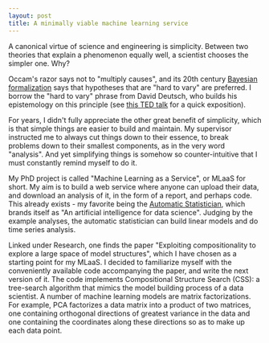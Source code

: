 ```yaml
---
layout: post
title: A minimally viable machine learning service
---
```


A canonical virtue of science and engineering is simplicity. Between two theories that explain a phenomenon equally well, a scientist chooses the simpler one. Why? 

Occam's razor says not to "multiply causes", and its 20th century [Bayesian formalization](http://mlg.eng.cam.ac.uk/zoubin/papers/05occam/occam.pdf) says that hypotheses that are "hard to vary" are preferred. I borrow the "hard to vary" phrase from David Deutsch, who builds his epistemology on this principle (see [this TED talk](https://www.ted.com/talks/david_deutsch_a_new_way_to_explain_explanation) for a quick exposition). 

For years, I didn't fully appreciate the other great benefit of simplicity, which is that simple things are easier to build and maintain. My supervisor instructed me to always cut things down to their essence, to break problems down to their smallest components, as in the very word "analysis". And yet simplifying things is somehow so counter-intuitive that I must constantly remind myself to do it.

My PhD project is called "Machine Learning as a Service", or MLaaS for short. My aim is to build a web service where anyone can upload their data, and download an analysis of it, in the form of a report, and perhaps code. This already exists - my favorite being the [Automatic Statistician](https://www.automaticstatistician.com/about/), which brands itself as "An artificial intelligence for data science". Judging by the example analyses, the automatic statistician can build linear models and do time series analysis.

Linked under Research, one finds the paper "Exploiting compositionality to explore a large space of model structures", which I have chosen as a starting point for my MLaaS. I decided to familiarize myself with the conveniently available code accompanying the paper, and write the next version of it. The code implements Compositional Structure Search (CSS): a tree-search algorithm that mimics the model building process of a data scientist. A number of machine learning models are matrix factorizations. For example, PCA factorizes a data matrix into a product of two matrices, one containing orthogonal directions of greatest variance in the data and one containing the coordinates along these directions so as to make up each data point.